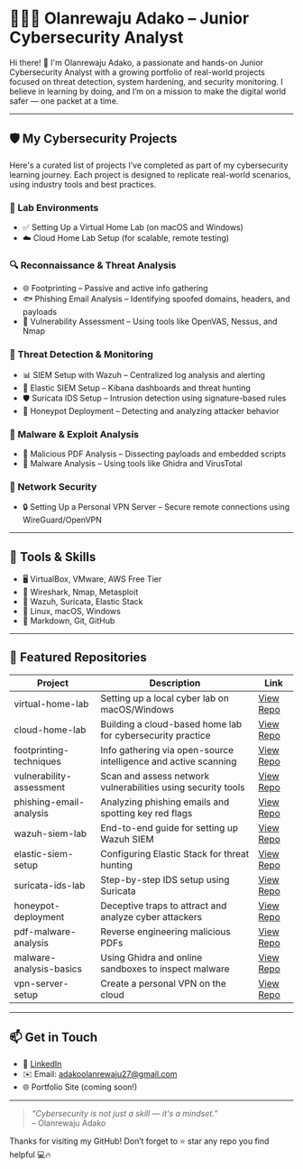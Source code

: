 # 👨🏽‍💻 Olanrewaju Adako – Junior Cybersecurity Analyst

Hi there! 👋 I'm Olanrewaju Adako, a passionate and hands-on Junior Cybersecurity Analyst with a growing portfolio of real-world projects focused on threat detection, system hardening, and security monitoring. I believe in learning by doing, and I’m on a mission to make the digital world safer — one packet at a time.

---

## 🛡️ My Cybersecurity Projects

Here's a curated list of projects I’ve completed as part of my cybersecurity learning journey. Each project is designed to replicate real-world scenarios, using industry tools and best practices.

### 🧪 Lab Environments
- ✅ Setting Up a Virtual Home Lab (on macOS and Windows)
- ☁️ Cloud Home Lab Setup (for scalable, remote testing)

### 🔍 Reconnaissance & Threat Analysis
- 🌐 Footprinting – Passive and active info gathering
- 🐟 Phishing Email Analysis – Identifying spoofed domains, headers, and payloads
- 🧫 Vulnerability Assessment – Using tools like OpenVAS, Nessus, and Nmap

### 🚨 Threat Detection & Monitoring
- 📊 SIEM Setup with Wazuh – Centralized log analysis and alerting
- 🔎 Elastic SIEM Setup – Kibana dashboards and threat hunting
- 🛡️ Suricata IDS Setup – Intrusion detection using signature-based rules
- 🧲 Honeypot Deployment – Detecting and analyzing attacker behavior

### 🔬 Malware & Exploit Analysis
- 🧾 Malicious PDF Analysis – Dissecting payloads and embedded scripts
- 🧟 Malware Analysis – Using tools like Ghidra and VirusTotal

### 🔐 Network Security
- 🔒 Setting Up a Personal VPN Server – Secure remote connections using WireGuard/OpenVPN

---

## 🧰 Tools & Skills

- 🖥️ VirtualBox, VMware, AWS Free Tier
- 🧪 Wireshark, Nmap, Metasploit
- 🔐 Wazuh, Suricata, Elastic Stack
- 🐧 Linux, macOS, Windows
- 📄 Markdown, Git, GitHub

---

## 📁 Featured Repositories

| Project | Description | Link |
|--------|-------------|------|
| virtual-home-lab | Setting up a local cyber lab on macOS/Windows | [View Repo](#) |
| cloud-home-lab | Building a cloud-based home lab for cybersecurity practice | [View Repo](#) |
| footprinting-techniques | Info gathering via open-source intelligence and active scanning | [View Repo](#) |
| vulnerability-assessment | Scan and assess network vulnerabilities using security tools | [View Repo](#) |
| phishing-email-analysis | Analyzing phishing emails and spotting key red flags | [View Repo](#) |
| wazuh-siem-lab | End-to-end guide for setting up Wazuh SIEM | [View Repo](#) |
| elastic-siem-setup | Configuring Elastic Stack for threat hunting | [View Repo](#) |
| suricata-ids-lab | Step-by-step IDS setup using Suricata | [View Repo](#) |
| honeypot-deployment | Deceptive traps to attract and analyze cyber attackers | [View Repo](#) |
| pdf-malware-analysis | Reverse engineering malicious PDFs | [View Repo](#) |
| malware-analysis-basics | Using Ghidra and online sandboxes to inspect malware | [View Repo](#) |
| vpn-server-setup | Create a personal VPN on the cloud | [View Repo](#) |

---

## 📫 Get in Touch

- 💼 [LinkedIn](http://linkedin.com/in/olanrewaju-adako-bb5031360)
- ✉️ Email: adakoolanrewaju27@gmail.com  
- 🌐 Portfolio Site (coming soon!)

---

> _“Cybersecurity is not just a skill — it's a mindset.”_  
> – Olanrewaju Adako

Thanks for visiting my GitHub! Don’t forget to ⭐ star any repo you find helpful 💻🔥